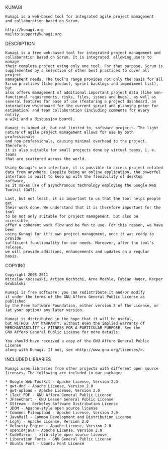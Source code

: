 KUNAGI

    Kunagi is a web-based tool for integrated agile project management
    and collaboration based on Scrum.

    http://kunagi.org
    mailto:support@kunagi.org

	
DESCRIPTION

    Kunagi is a free web-based tool for integrated project management and
    collaboration based on Scrum. It is integrated, allowing users to manage
    their complete project using only one tool. For that purpose, Scrum is
    supplemented by a selection of other best practices to cover all project
    management needs. The tool's range provides not only the basis for all
    Scrum practices (like product, sprint backlogs and impediment list), but
    also offers management of additional important project data (like non-
    functional requirements, risks, files, issues and bugs), as well as
    several features for ease of use (featuring a project dashboard, an
    interactive whiteboard for the current sprint and planning poker for
    estimation) and team collaboration (including comments for every entity,
    a wiki and a discussion board).

    Kunagi is aimed at, but not limited to, software projects. The light
    nature of agile project management allows for use by both professionals
    and non-professionals, causing minimal overhead to the project. Therefore,
    it is also suitable for small projects done by virtual teams, i. e. teams
    that are scattered across the world.

    Using Kunagi's web interface, it is possible to access project related
    data from anywhere. Despite being an online application, the powerful
    interface is built to keep up with the flexibility of desktop software,
    as it makes use of asynchronous technology employing the Google Web
    Toolkit (GWT).

    Last, but not least, it is important to us that the tool helps people get
    their work done. We understand that it is therefore important for the tool
    to be not only suitable for project management, but also be accessible,
    offer a coherent work flow and be fun to use. For this reason, we have been
    using Kunagi for it's own project management, once it was ready to provide
    sufficient functionality for our needs. Moreover, after the tool's release,
    we will provide additions, enhancements and updates on a regular basis.


COPYING

    Copyright 2008-2011
    Witoslaw Koczewski, Artjom Kochtchi, Arne Moehle, Fabian Hager, Kacper Grubalski

    Kunagi is free software: you can redistribute it and/or modify
    it under the terms of the GNU Affero General Public License as published
    by the Free Software Foundation, either version 3 of the License, or
    (at your option) any later version.

    Kunagi is distributed in the hope that it will be useful,
    but WITHOUT ANY WARRANTY; without even the implied warranty of
    MERCHANTABILITY or FITNESS FOR A PARTICULAR PURPOSE. See the
    GNU Affero General Public License for more details.

    You should have received a copy of the GNU Affero General Public License
    along with Kunagi. If not, see <http://www.gnu.org/licenses/>.

    
INCLUDED LIBRARIES

    Kunagi uses libraries from other projects with different open source
    licenses. The following are included in our package:

    * Google Web Toolkit - Apache License, Version 2.0
    * gwt-dnd - Apache License, Version 2.0
    * gwt-upload - Apache License, Version 2.0
    * iText PDF - GNU Affero General Public License
    * JFreeChart - GNU Lesser General Public License
    * XStream - Berkeley Software Distribution License
    * JDOM - Apache-style open source license
    * Commons Fileupload - Apache License, Version 2.0
    * JavaMail - Common Development and Distribution License
    * Log4j - Apache License, Version 2.0
    * Velocity Engine - Apache License, Version 2.0
    * openid4java - Apache License, Version 2.0
    * CodeMirror - zlib-style open source license
    * Liberation Fonts - GNU General Public License
    * Ubuntu Font - Ubuntu Font License

    